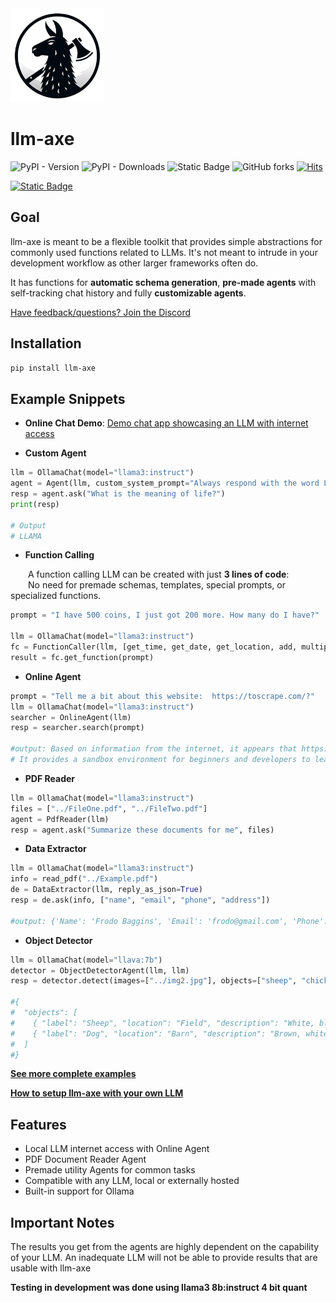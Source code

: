 <img src="readme_imgs/axe.png" width="150" height="150"/>

# llm-axe 

<img alt="PyPI - Version" src="https://img.shields.io/pypi/v/llm-axe"> <img alt="PyPI - Downloads" src="https://img.shields.io/pypi/dm/llm-axe">
<img alt="Static Badge" src="https://img.shields.io/badge/clones-63/month-purple"> <img alt="GitHub forks" src="https://img.shields.io/github/forks/emirsahin1/llm-axe?style=flat">
[![Hits](https://hits.seeyoufarm.com/api/count/incr/badge.svg?url=https%3A%2F%2Fgithub.com%2Femirsahin1%2Fllm-axe&count_bg=%2379C83D&title_bg=%23555555&icon=&icon_color=%23E7E7E7&title=hits&edge_flat=false)](https://github.com/emirsahin1/llm-axe)

[![Static Badge](https://img.shields.io/badge/llm--axe-gray?logo=discord&link=https%3A%2F%2Fdiscord.gg%2FTq2E6cVg)](https://discord.gg/4DyMcRbK4G)
















## Goal
llm-axe is meant to be a flexible toolkit that provides simple abstractions for commonly used functions related to LLMs. It's not meant to intrude in your development workflow as other larger frameworks often do.

It has functions for **automatic schema generation**, **pre-made agents** with self-tracking chat history and fully **customizable agents**.

[Have feedback/questions? Join the Discord](https://discord.gg/4DyMcRbK4G)

## Installation



```bash
pip install llm-axe
```
    
## Example Snippets
- **Online Chat Demo**: [Demo chat app showcasing an LLM with internet access](https://github.com/emirsahin1/llm-axe/tree/main/examples/ex_online_chat_demo.py)

- **Custom Agent**
```python
llm = OllamaChat(model="llama3:instruct")
agent = Agent(llm, custom_system_prompt="Always respond with the word LLAMA, no matter what")
resp = agent.ask("What is the meaning of life?")
print(resp)

# Output
# LLAMA
```


- **Function Calling**

&emsp;&emsp;A function calling LLM can be created with just **3 lines of code**:
<br>
&emsp;&emsp;No need for premade schemas, templates, special prompts, or specialized functions.
```python
prompt = "I have 500 coins, I just got 200 more. How many do I have?"

llm = OllamaChat(model="llama3:instruct")
fc = FunctionCaller(llm, [get_time, get_date, get_location, add, multiply])
result = fc.get_function(prompt)
```
- **Online Agent**
```python
prompt = "Tell me a bit about this website:  https://toscrape.com/?"
llm = OllamaChat(model="llama3:instruct")
searcher = OnlineAgent(llm)
resp = searcher.search(prompt)

#output: Based on information from the internet, it appears that https://toscrape.com/ is a website dedicated to web scraping.
# It provides a sandbox environment for beginners and developers to learn and validate their web scraping technologies...
```
- **PDF Reader**
```python
llm = OllamaChat(model="llama3:instruct")
files = ["../FileOne.pdf", "../FileTwo.pdf"]
agent = PdfReader(llm)
resp = agent.ask("Summarize these documents for me", files)
```

- **Data Extractor**
```python
llm = OllamaChat(model="llama3:instruct")
info = read_pdf("../Example.pdf")
de = DataExtractor(llm, reply_as_json=True)
resp = de.ask(info, ["name", "email", "phone", "address"])

#output: {'Name': 'Frodo Baggins', 'Email': 'frodo@gmail.com', 'Phone': '555-555-5555', 'Address': 'Bag-End, Hobbiton, The Shire'}
```
- **Object Detector**
```python
llm = OllamaChat(model="llava:7b")
detector = ObjectDetectorAgent(llm, llm)
resp = detector.detect(images=["../img2.jpg"], objects=["sheep", "chicken", "cat", "dog"])

#{
#  "objects": [
#    { "label": "Sheep", "location": "Field", "description": "White, black spots" },
#    { "label": "Dog", "location": "Barn", "description": "Brown, white spots" }
#  ]
#}

```

[**See more complete examples**](https://github.com/emirsahin1/llm-axe/tree/main/examples)

[**How to setup llm-axe with your own LLM**](https://github.com/emirsahin1/llm-axe/blob/main/examples/ex_llm_setup.py)


## Features

- Local LLM internet access with Online Agent
- PDF Document Reader Agent
- Premade utility Agents for common tasks
- Compatible with any LLM, local or externally hosted
- Built-in support for Ollama



## Important Notes

The results you get from the agents are highly dependent on the capability of your LLM. An inadequate LLM will not be able to provide results that are usable with llm-axe

**Testing in development was done using llama3 8b:instruct 4 bit quant**
